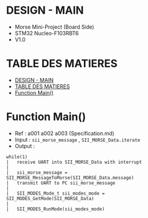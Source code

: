 # DESIGN - MAIN

- Morse  Mini-Project (Board Side)
- STM32 Nucleo-F103RBT6
- V1.0

# TABLE DES MATIERES
- [DESIGN - MAIN](#design---main)
- [TABLE DES MATIERES](#table-des-matieres)
- [Function Main()](#function-main)


# Function Main()


- Ref : a001 a002 a003 (Specification.md)
- Input : `sii_morse_message` , `SII_MORSE_Data.iterate`
- Output :

```
while(1)
|   receive UART into SII_MORSE_Data with interrupt
|
|   sii_morse_message = SII_MORSE_MessageToMorse(SII_MORSE_Data.message)
|   transmit UART to PC sii_morse_message
|
|   SII_MODES_Mode_t sii_modes_mode = SII_MODES_GetMode(SII_MORSE_Data)
|
|   SII_MODES_RunMode(sii_modes_mode)
```